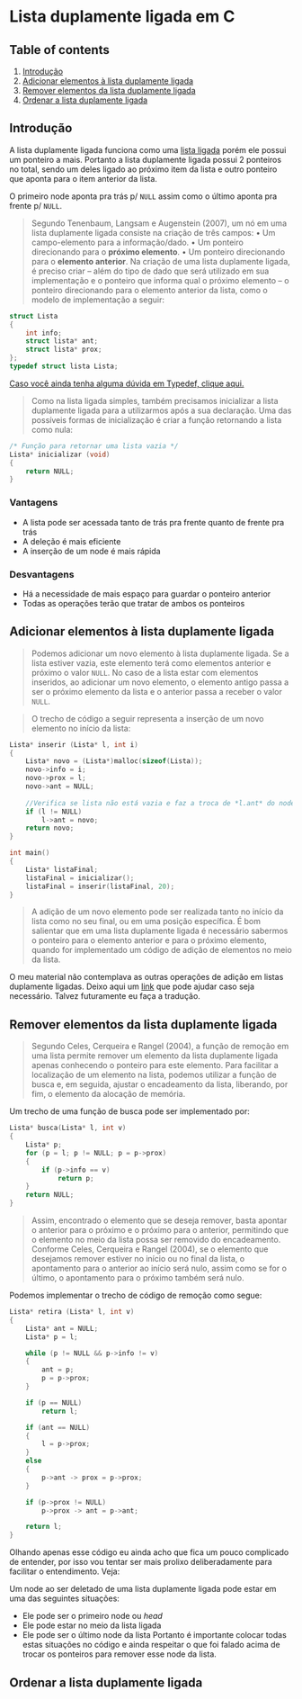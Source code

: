 # Lista duplamente ligada em C

## Table of contents
1. [Introdução](#introdução)
2. [Adicionar elementos à lista duplamente ligada](#adicionar-elementos-à-lista-duplamente-ligada)
3. [Remover elementos da lista duplamente ligada](#remover-elementos-da-lista-duplamente-ligada)
4. [Ordenar a lista duplamente ligada](#ordenar-a-lista-duplamente-ligada)

## Introdução

A lista duplamente ligada funciona como uma [lista ligada](lista_ligada_C.md) porém ele possui um ponteiro a mais. Portanto a lista duplamente ligada possui 2 ponteiros no total, sendo um deles ligado ao próximo item da lista e outro ponteiro que aponta para o item anterior da lista.

O primeiro node aponta pra trás p/ `NULL` assim como o último aponta pra frente p/ `NULL`.

>Segundo Tenenbaum, Langsam e Augenstein (2007), um nó em uma lista duplamente ligada consiste na criação de três campos:
• Um campo-elemento para a informação/dado.
• Um ponteiro direcionando para o **próximo elemento**.
• Um ponteiro direcionando para o **elemento anterior**.
Na criação de uma lista duplamente ligada, é preciso criar – além do tipo de dado que será utilizado em sua implementação e o ponteiro que informa qual o próximo elemento – o ponteiro direcionando para o elemento anterior da lista, como o modelo de implementação a seguir:
```C
struct Lista 
{
    int info;
    struct lista* ant;
    struct lista* prox;
};
typedef struct lista Lista;
```
[Caso você ainda tenha alguma dúvida em Typedef, clique aqui.](https://github.com/Felipe-Fig/Algoritmos-e-Programacao-Estruturada/blob/master/lista_ligada_C.md#uso-do-typedef)

>Como na lista ligada simples, também precisamos inicializar a lista duplamente ligada para a utilizarmos após a sua declaração. Uma das possíveis formas de inicialização é criar a função retornando a lista como nula:
```C
/* Função para retornar uma lista vazia */
Lista* inicializar (void)
{
    return NULL;
}
```

### Vantagens
- A lista pode ser acessada tanto de trás pra frente quanto de frente pra trás
- A deleção é mais eficiente
- A inserção de um node é mais rápida

### Desvantagens
- Há a necessidade de mais espaço para guardar o ponteiro anterior
- Todas as operações terão que tratar de ambos os ponteiros

## Adicionar elementos à lista duplamente ligada

>Podemos adicionar um novo elemento à lista duplamente ligada. Se a lista estiver vazia, este elemento terá como elementos anterior e próximo o valor `NULL`. No caso de a lista estar com elementos inseridos, ao adicionar um novo elemento, o elemento antigo passa a ser o próximo elemento da lista e o anterior passa a receber o valor `NULL`.

>O trecho de código a seguir representa a inserção de um novo elemento no início da lista:
```C
Lista* inserir (Lista* l, int i) 
{
    Lista* novo = (Lista*)malloc(sizeof(Lista));
    novo->info = i;
    novo->prox = l;
    novo->ant = NULL;
    
    //Verifica se lista não está vazia e faz a troca de *l.ant* do node *l* que foi passado para a função. A partir desse ponto o node fornecido como head de uma lista passará a ser o segundo node visto que *l.ant* apontará para *novo* ou o endereço do novo node que está sendo criado.
    if (l != NULL)
        l->ant = novo;
    return novo;
}

int main() 
{
    Lista* listaFinal;
    listaFinal = inicializar();
    listaFinal = inserir(listaFinal, 20);
}
```

>A adição de um novo elemento pode ser realizada tanto no início da lista como no seu final, ou em uma posição específica. É bom salientar que em uma lista duplamente ligada é necessário sabermos o ponteiro para o elemento anterior e para o próximo elemento, quando for implementado um código de adição de elementos no meio da lista.

O meu material não contemplava as outras operações de adição em listas duplamente ligadas. Deixo aqui um [link](https://www.geeksforgeeks.org/doubly-linked-list/) que pode ajudar caso seja necessário. Talvez futuramente eu faça a tradução. 

## Remover elementos da lista duplamente ligada

>Segundo Celes, Cerqueira e Rangel (2004), a função de remoção em uma lista permite remover um elemento da lista duplamente ligada apenas conhecendo o ponteiro para este elemento. Para facilitar a localização de um elemento na lista, podemos utilizar a função de busca e, em seguida, ajustar o encadeamento da lista, liberando, por fim, o elemento da alocação de memória.

Um trecho de uma função de busca pode ser implementado por:
```C
Lista* busca(Lista* l, int v)
{
    Lista* p;
    for (p = l; p != NULL; p = p->prox) 
    {
        if (p->info == v)
            return p;
    }
    return NULL;
}
```
>Assim, encontrado o elemento que se deseja remover, basta apontar o anterior para o próximo e o próximo para o anterior, permitindo que o elemento no meio da lista possa ser removido do encadeamento.
Conforme Celes, Cerqueira e Rangel (2004), se o elemento que desejamos remover estiver no início ou no final da lista, o apontamento para o anterior ao início será nulo, assim como se for o último, o apontamento para o próximo também será nulo.

Podemos implementar o trecho de código de remoção como segue:
```C
Lista* retira (Lista* l, int v) 
{
    Lista* ant = NULL;
    Lista* p = l;

    while (p != NULL && p->info != v) 
    {
        ant = p;
        p = p->prox;
    }

    if (p == NULL)
        return l;

    if (ant == NULL)
    {
        l = p->prox;
    }
    else
    {
        p->ant -> prox = p->prox;
    }

    if (p->prox != NULL)
        p->prox -> ant = p->ant;

    return l;
}
```
Olhando apenas esse código eu ainda acho que fica um pouco complicado de entender, por isso vou tentar ser mais prolixo deliberadamente para facilitar o entendimento. Veja: 

Um node ao ser deletado de uma lista duplamente ligada pode estar em uma das seguintes situações:
- Ele pode ser o primeiro node ou *head*
- Ele pode estar no meio da lista ligada
- Ele pode ser o último node da lista
Portanto é importante colocar todas estas situações no código e ainda respeitar o que foi falado acima de trocar os ponteiros para remover esse node da lista.


## Ordenar a lista duplamente ligada